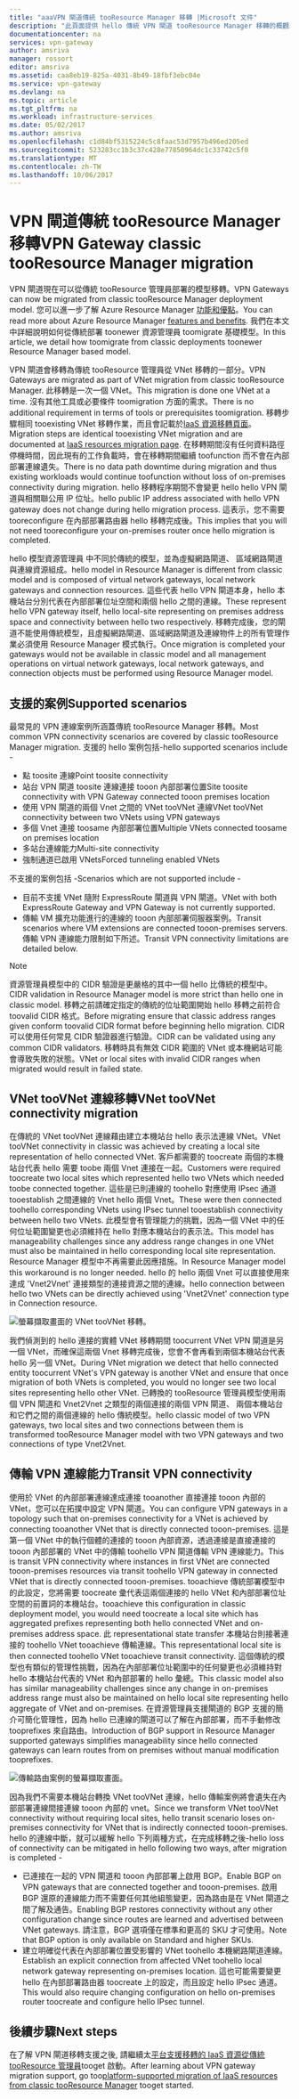```yaml
---
title: "aaaVPN 閘道傳統 tooResource Manager 移轉 |Microsoft 文件"
description: "此頁面提供 hello 傳統 VPN 閘道 tooResource Manager 移轉的概觀。"
documentationcenter: na
services: vpn-gateway
author: amsriva
manager: rossort
editor: amsriva
ms.assetid: caa8eb19-825a-4031-8b49-18fbf3ebc04e
ms.service: vpn-gateway
ms.devlang: na
ms.topic: article
ms.tgt_pltfrm: na
ms.workload: infrastructure-services
ms.date: 05/02/2017
ms.author: amsriva
ms.openlocfilehash: c1d84bf5315224c5c8faac53d7957b496ed205ed
ms.sourcegitcommit: 523283cc1b3c37c428e77850964dc1c33742c5f0
ms.translationtype: MT
ms.contentlocale: zh-TW
ms.lasthandoff: 10/06/2017
---
```

# <a name="vpn-gateway-classic-tooresource-manager-migration"></a><span data-ttu-id="7bf02-103">VPN 閘道傳統 tooResource Manager 移轉</span><span class="sxs-lookup"><span data-stu-id="7bf02-103">VPN Gateway classic tooResource Manager migration</span></span>
<span data-ttu-id="7bf02-104">VPN 閘道現在可以從傳統 tooResource 管理員部署的模型移轉。</span><span class="sxs-lookup"><span data-stu-id="7bf02-104">VPN Gateways can now be migrated from classic tooResource Manager deployment model.</span></span> <span data-ttu-id="7bf02-105">您可以進一步了解 Azure Resource Manager [功能和優點](../azure-resource-manager/resource-group-overview.md)。</span><span class="sxs-lookup"><span data-stu-id="7bf02-105">You can read more about Azure Resource Manager [features and benefits](../azure-resource-manager/resource-group-overview.md).</span></span> <span data-ttu-id="7bf02-106">我們在本文中詳細說明如何從傳統部署 toonewer 資源管理員 toomigrate 基礎模型。</span><span class="sxs-lookup"><span data-stu-id="7bf02-106">In this article, we  detail how toomigrate from classic deployments toonewer Resource Manager based model.</span></span> 

<span data-ttu-id="7bf02-107">VPN 閘道會移轉為傳統 tooResource 管理員從 VNet 移轉的一部分。</span><span class="sxs-lookup"><span data-stu-id="7bf02-107">VPN Gateways are migrated as part of VNet migration from classic tooResource Manager.</span></span> <span data-ttu-id="7bf02-108">此移轉是一次一個 VNet。</span><span class="sxs-lookup"><span data-stu-id="7bf02-108">This migration is done one VNet at a time.</span></span> <span data-ttu-id="7bf02-109">沒有其他工具或必要條件 toomigration 方面的需求。</span><span class="sxs-lookup"><span data-stu-id="7bf02-109">There is no additional requirement in terms of tools or prerequisites toomigration.</span></span> <span data-ttu-id="7bf02-110">移轉步驟相同 tooexisting VNet 移轉作業，而且會記載於[IaaS 資源移轉頁面](../virtual-machines/windows/migration-classic-resource-manager-ps.md)。</span><span class="sxs-lookup"><span data-stu-id="7bf02-110">Migration steps are identical tooexisting VNet migration and are documented at [IaaS resources migration page](../virtual-machines/windows/migration-classic-resource-manager-ps.md).</span></span> <span data-ttu-id="7bf02-111">在移轉期間沒有任何資料路徑停機時間，因此現有的工作負載時，會在移轉期間繼續 toofunction 而不會在內部部署連線遺失。</span><span class="sxs-lookup"><span data-stu-id="7bf02-111">There is no data path downtime during migration and thus existing workloads would continue toofunction without loss of on-premises connectivity during migration.</span></span> <span data-ttu-id="7bf02-112">hello 移轉程序期間不會變更 hello hello VPN 閘道與相關聯公用 IP 位址。</span><span class="sxs-lookup"><span data-stu-id="7bf02-112">hello public IP address associated with hello VPN gateway does not change during hello migration process.</span></span> <span data-ttu-id="7bf02-113">這表示，您不需要 tooreconfigure 在內部部署路由器 hello 移轉完成後。</span><span class="sxs-lookup"><span data-stu-id="7bf02-113">This implies that you will not need tooreconfigure your on-premises router once hello migration is completed.</span></span>  

<span data-ttu-id="7bf02-114">hello 模型資源管理員 中不同於傳統的模型，並為虛擬網路閘道、 區域網路閘道與連線資源組成。</span><span class="sxs-lookup"><span data-stu-id="7bf02-114">hello model in Resource Manager is different from classic model and is composed of virtual network gateways, local network gateways and connection resources.</span></span> <span data-ttu-id="7bf02-115">這些代表 hello VPN 閘道本身，hello 本機站台分別代表在內部部署位址空間和兩個 hello 之間的連線。</span><span class="sxs-lookup"><span data-stu-id="7bf02-115">These represent hello VPN gateway itself, hello local-site representing on premises address space and connectivity between hello two respectively.</span></span> <span data-ttu-id="7bf02-116">移轉完成後，您的閘道不能使用傳統模型，且虛擬網路閘道、區域網路閘道及連線物件上的所有管理作業必須使用 Resource Manager 模式執行。</span><span class="sxs-lookup"><span data-stu-id="7bf02-116">Once migration is completed your gateways would not be available in classic model and all management operations on virtual network gateways, local network gateways, and connection objects must be performed using Resource Manager model.</span></span>

## <a name="supported-scenarios"></a><span data-ttu-id="7bf02-117">支援的案例</span><span class="sxs-lookup"><span data-stu-id="7bf02-117">Supported scenarios</span></span>
<span data-ttu-id="7bf02-118">最常見的 VPN 連線案例所涵蓋傳統 tooResource Manager 移轉。</span><span class="sxs-lookup"><span data-stu-id="7bf02-118">Most common VPN connectivity scenarios are covered by classic tooResource Manager migration.</span></span> <span data-ttu-id="7bf02-119">支援的 hello 案例包括-</span><span class="sxs-lookup"><span data-stu-id="7bf02-119">hello supported scenarios include -</span></span>

* <span data-ttu-id="7bf02-120">點 toosite 連線</span><span class="sxs-lookup"><span data-stu-id="7bf02-120">Point toosite connectivity</span></span>
* <span data-ttu-id="7bf02-121">站台 VPN 閘道 toosite 連線連接 tooon 內部部署位置</span><span class="sxs-lookup"><span data-stu-id="7bf02-121">Site toosite connectivity with VPN Gateway connected tooon premises location</span></span>
* <span data-ttu-id="7bf02-122">使用 VPN 閘道的兩個 Vnet 之間的 VNet tooVNet 連線</span><span class="sxs-lookup"><span data-stu-id="7bf02-122">VNet tooVNet connectivity between two VNets using VPN gateways</span></span>
* <span data-ttu-id="7bf02-123">多個 Vnet 連接 toosame 內部部署位置</span><span class="sxs-lookup"><span data-stu-id="7bf02-123">Multiple VNets connected toosame on premises location</span></span>
* <span data-ttu-id="7bf02-124">多站台連線能力</span><span class="sxs-lookup"><span data-stu-id="7bf02-124">Multi-site connectivity</span></span>
* <span data-ttu-id="7bf02-125">強制通道已啟用 VNets</span><span class="sxs-lookup"><span data-stu-id="7bf02-125">Forced tunneling enabled VNets</span></span>

<span data-ttu-id="7bf02-126">不支援的案例包括 -</span><span class="sxs-lookup"><span data-stu-id="7bf02-126">Scenarios which are not supported include -</span></span>  

* <span data-ttu-id="7bf02-127">目前不支援 VNet 隨附 ExpressRoute 閘道與 VPN 閘道。</span><span class="sxs-lookup"><span data-stu-id="7bf02-127">VNet with both ExpressRoute Gateway and VPN Gateway is not currently supported.</span></span>
* <span data-ttu-id="7bf02-128">傳輸 VM 擴充功能進行的連線的 tooon 內部部署伺服器案例。</span><span class="sxs-lookup"><span data-stu-id="7bf02-128">Transit scenarios where VM extensions are connected tooon-premises servers.</span></span> <span data-ttu-id="7bf02-129">傳輸 VPN 連線能力限制如下所述。</span><span class="sxs-lookup"><span data-stu-id="7bf02-129">Transit VPN connectivity limitations are detailed below.</span></span>

> [!NOTE]
> <span data-ttu-id="7bf02-130">資源管理員模型中的 CIDR 驗證是更嚴格的其中一個 hello 比傳統的模型中。</span><span class="sxs-lookup"><span data-stu-id="7bf02-130">CIDR validation in Resource Manager model is more strict than hello one in classic model.</span></span> <span data-ttu-id="7bf02-131">移轉之前請確定指定的傳統的位址範圍開始 hello 移轉之前符合 toovalid CIDR 格式。</span><span class="sxs-lookup"><span data-stu-id="7bf02-131">Before migrating ensure that classic address ranges given conform toovalid CIDR format before beginning hello migration.</span></span> <span data-ttu-id="7bf02-132">CIDR 可以使用任何常見 CIDR 驗證器進行驗證。</span><span class="sxs-lookup"><span data-stu-id="7bf02-132">CIDR can be validated using any common CIDR validators.</span></span> <span data-ttu-id="7bf02-133">移轉時具有無效 CIDR 範圍的 VNet 或本機網站可能會導致失敗的狀態。</span><span class="sxs-lookup"><span data-stu-id="7bf02-133">VNet or local sites with invalid CIDR ranges when migrated would result in failed state.</span></span>
> 
> 

## <a name="vnet-toovnet-connectivity-migration"></a><span data-ttu-id="7bf02-134">VNet tooVNet 連線移轉</span><span class="sxs-lookup"><span data-stu-id="7bf02-134">VNet tooVNet connectivity migration</span></span>
<span data-ttu-id="7bf02-135">在傳統的 VNet tooVNet 連線藉由建立本機站台 hello 表示法連線 VNet。</span><span class="sxs-lookup"><span data-stu-id="7bf02-135">VNet tooVNet connectivity in classic was achieved by creating a local site representation of hello connected VNet.</span></span> <span data-ttu-id="7bf02-136">客戶都需要的 toocreate 兩個的本機站台代表 hello 需要 toobe 兩個 Vnet 連接在一起。</span><span class="sxs-lookup"><span data-stu-id="7bf02-136">Customers were required toocreate two local sites which represented hello two VNets which needed toobe connected together.</span></span> <span data-ttu-id="7bf02-137">這些是已則連線的 toohello 對應使用 IPsec 通道 tooestablish 之間連線的 Vnet hello 兩個 Vnet。</span><span class="sxs-lookup"><span data-stu-id="7bf02-137">These were then connected toohello corresponding VNets using IPsec tunnel tooestablish connectivity between hello two VNets.</span></span> <span data-ttu-id="7bf02-138">此模型會有管理能力的挑戰，因為一個 VNet 中的任何位址範圍變更也必須維持在 hello 對應本機站台的表示法。</span><span class="sxs-lookup"><span data-stu-id="7bf02-138">This model has manageability challenges since any address range changes in one VNet must also be maintained in hello corresponding local site representation.</span></span> <span data-ttu-id="7bf02-139">Resource Manager 模型中不再需要此因應措施。</span><span class="sxs-lookup"><span data-stu-id="7bf02-139">In Resource Manager model this workaround is no longer needed.</span></span> <span data-ttu-id="7bf02-140">hello 的 hello 兩個 Vnet 可以直接使用來達成 'Vnet2Vnet' 連接類型的連接資源之間的連線。</span><span class="sxs-lookup"><span data-stu-id="7bf02-140">hello connection between hello two VNets can be directly achieved using 'Vnet2Vnet' connection type in Connection resource.</span></span> 

![螢幕擷取畫面的 VNet tooVNet 移轉。](./media/vpn-gateway-migration/migration1.png)

<span data-ttu-id="7bf02-142">我們偵測到的 hello 連接的實體 VNet 移轉期間 toocurrent VNet VPN 閘道是另一個 VNet，而確保這兩個 Vnet 移轉完成後，您會不會再看到兩個本機站台代表 hello 另一個 VNet。</span><span class="sxs-lookup"><span data-stu-id="7bf02-142">During VNet migration we detect that hello connected entity toocurrent VNet's VPN gateway is another VNet and ensure that once migration of both VNets is completed, you would no longer see two local sites representing hello other VNet.</span></span> <span data-ttu-id="7bf02-143">已轉換的 tooResource 管理員模型使用兩個 VPN 閘道和 Vnet2Vnet 之類型的兩個連接的兩個 VPN 閘道、 兩個本機站台和它們之間的兩個連線的 hello 傳統模型。</span><span class="sxs-lookup"><span data-stu-id="7bf02-143">hello classic model of two VPN gateways, two local sites and two connections between them is transformed tooResource Manager model with two VPN gateways and two connections of type Vnet2Vnet.</span></span>

## <a name="transit-vpn-connectivity"></a><span data-ttu-id="7bf02-144">傳輸 VPN 連線能力</span><span class="sxs-lookup"><span data-stu-id="7bf02-144">Transit VPN connectivity</span></span>
<span data-ttu-id="7bf02-145">使用於 VNet 的內部部署連線達成連接 tooanother 直接連接 tooon 內部的 VNet，您可以在拓撲中設定 VPN 閘道。</span><span class="sxs-lookup"><span data-stu-id="7bf02-145">You can configure VPN gateways in a topology such that on-premises connectivity for a VNet is achieved by connecting tooanother VNet that is directly connected tooon-premises.</span></span> <span data-ttu-id="7bf02-146">這是第一個 VNet 中的執行個體的連接的 tooon 內部資源，透過連接是直接連接的 tooon 內部部署的 VNet 中的傳輸 toohello VPN 閘道傳輸 VPN 連線能力。</span><span class="sxs-lookup"><span data-stu-id="7bf02-146">This is transit VPN connectivity where instances in first VNet are connected tooon-premises resources via transit toohello VPN gateway in connected VNet that is directly connected tooon-premises.</span></span> <span data-ttu-id="7bf02-147">tooachieve 傳統部署模型中的此設定，您將需要 toocreate 彚代表這兩個連接的 hello VNet 和內部部署位址空間的前置詞的本機站台。</span><span class="sxs-lookup"><span data-stu-id="7bf02-147">tooachieve this configuration in classic deployment model, you would need toocreate a local site which has aggregated prefixes representing both hello connected VNet and on-premises address space.</span></span> <span data-ttu-id="7bf02-148">此 representational state transfer 本機站台則接著連接的 toohello VNet tooachieve 傳輸連線。</span><span class="sxs-lookup"><span data-stu-id="7bf02-148">This representational local site is then connected toohello VNet tooachieve transit connectivity.</span></span> <span data-ttu-id="7bf02-149">這個傳統的模型也有類似的管理性挑戰，因為在內部部署位址範圍中的任何變更也必須維持對 hello 本機站台代表的 VNet 和內部部署的 hello 彙總。</span><span class="sxs-lookup"><span data-stu-id="7bf02-149">This classic model also has similar manageability challenges since any change in on-premises address range must also be maintained on hello local site representing hello aggregate of VNet and on-premises.</span></span> <span data-ttu-id="7bf02-150">在資源管理員支援閘道的 BGP 支援的簡介可簡化管理性，因為 hello 已連線的閘道可以了解在內部部署，而不手動修改 tooprefixes 來自路由。</span><span class="sxs-lookup"><span data-stu-id="7bf02-150">Introduction of BGP support in Resource Manager supported gateways simplifies manageability since hello connected gateways can learn routes from on premises without manual modification tooprefixes.</span></span>

![傳輸路由案例的螢幕擷取畫面。](./media/vpn-gateway-migration/migration2.png)

<span data-ttu-id="7bf02-152">因為我們不需要本機站台轉換 VNet tooVNet 連線，hello 傳輸案例將會遺失在內部部署連線間接連線 tooon 內部的 vnet。</span><span class="sxs-lookup"><span data-stu-id="7bf02-152">Since we transform VNet tooVNet connectivity without requiring local sites, hello transit scenario loses on-premises connectivity for VNet that is indirectly connected tooon-premises.</span></span> <span data-ttu-id="7bf02-153">hello 的連線中斷，就可以緩解 hello 下列兩種方式，在完成移轉之後-</span><span class="sxs-lookup"><span data-stu-id="7bf02-153">hello loss of connectivity can be mitigated in hello following two ways, after migration is completed -</span></span> 

* <span data-ttu-id="7bf02-154">已連接在一起的 VPN 閘道和 tooon 內部部署上啟用 BGP。</span><span class="sxs-lookup"><span data-stu-id="7bf02-154">Enable BGP on VPN gateways that are connected together and tooon-premises.</span></span> <span data-ttu-id="7bf02-155">啟用 BGP 還原的連線能力而不需要任何其他組態變更，因為路由是在 VNet 閘道之間了解及通告。</span><span class="sxs-lookup"><span data-stu-id="7bf02-155">Enabling BGP restores connectivity without any other configuration change since routes are learned and advertised between VNet gateways.</span></span> <span data-ttu-id="7bf02-156">請注意，BGP 選項僅在標準和更高的 SKU 才可使用。</span><span class="sxs-lookup"><span data-stu-id="7bf02-156">Note that BGP option is only available on Standard and higher SKUs.</span></span>
* <span data-ttu-id="7bf02-157">建立明確從代表在內部部署位置受影響的 VNet toohello 本機網路閘道連線。</span><span class="sxs-lookup"><span data-stu-id="7bf02-157">Establish an explicit connection from affected VNet toohello local network gateway representing on-premises location.</span></span> <span data-ttu-id="7bf02-158">這也可能需要變更 hello 在內部部署路由器 toocreate 上的設定，而且設定 hello IPsec 通道。</span><span class="sxs-lookup"><span data-stu-id="7bf02-158">This would also require changing configuration on hello on-premises router toocreate and configure hello IPsec tunnel.</span></span>

## <a name="next-steps"></a><span data-ttu-id="7bf02-159">後續步驟</span><span class="sxs-lookup"><span data-stu-id="7bf02-159">Next steps</span></span>
<span data-ttu-id="7bf02-160">在了解 VPN 閘道移轉支援之後, 請繼續太[平台支援移轉的 IaaS 資源從傳統 tooResource 管理員](../virtual-machines/windows/migration-classic-resource-manager-ps.md)tooget 啟動。</span><span class="sxs-lookup"><span data-stu-id="7bf02-160">After learning about VPN gateway migration support, go too[platform-supported migration of IaaS resources from classic tooResource Manager](../virtual-machines/windows/migration-classic-resource-manager-ps.md) tooget started.</span></span>

